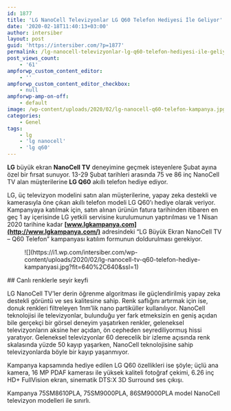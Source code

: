 ```yaml
---
id: 1877
title: 'LG NanoCell Televizyonlar LG Q60 Telefon Hediyesi İle Geliyor'
date: '2020-02-18T11:40:13+03:00'
author: intersiber
layout: post
guid: 'https://intersiber.com/?p=1877'
permalink: /lg-nanocell-televizyonlar-lg-q60-telefon-hediyesi-ile-geliyor/
post_views_count:
    - '61'
ampforwp_custom_content_editor:
    - ''
ampforwp_custom_content_editor_checkbox:
    - null
ampforwp-amp-on-off:
    - default
image: /wp-content/uploads/2020/02/lg-nanocell-q60-telefon-kampanya.jpg
categories:
    - Genel
tags:
    - lg
    - 'lg nanocell'
    - 'lg q60'
---
```


**LG** büyük ekran **NanoCell TV** deneyimine geçmek isteyenlere Şubat ayına özel bir fırsat sunuyor. 13-29 Şubat tarihleri arasında 75 ve 86 inç NanoCell TV alan müşterilerine **LG Q60** akıllı telefon hediye ediyor.

LG, üç televizyon modelini satın alan müşterilerine, yapay zeka destekli ve kamerasıyla öne çıkan akıllı telefon modeli LG Q60’ı hediye olarak veriyor. Kampanyaya katılmak için, satın alınan ürünün fatura tarihinden itibaren en geç 1 ay içerisinde LG yetkili servisine kurulumunun yaptırılması ve 1 Nisan 2020 tarihine kadar **[www.lgkampanya.com](http://www.lgkampanya.com/)** adresindeki “LG Büyük Ekran NanoCell TV – Q60 Telefon” kampanyası katılım formunun doldurulması gerekiyor.

<figure class="wp-block-image size-large">![](https://i1.wp.com/intersiber.com/wp-content/uploads/2020/02/lg-nanocell-tv-q60-telefon-hediye-kampanyasi.jpg?fit=640%2C640&ssl=1)</figure>## Canlı renklerle seyir keyfi

LG NanoCell TV’ler derin öğrenme algoritması ile güçlendirilmiş yapay zeka destekli görüntü ve ses kalitesine sahip. Renk saflığını artırmak için ise, donuk renkleri filtreleyen 1nm’lik nano partiküller kullanılıyor. NanoCell teknolojisi ile televizyonlar, bulunduğu yer fark etmeksizin en geniş açıdan bile gerçekçi bir görsel deneyim yaşatırken renkler, geleneksel televizyonların aksine her açıdan, ön cepheden seyrediliyormuş hissi yaratıyor. Geleneksel televizyonlar 60 derecelik bir izleme açısında renk skalasında yüzde 50 kayıp yaşarken, NanoCell teknolojisine sahip televizyonlarda böyle bir kayıp yaşanmıyor.

Kampanya kapsamında hediye edilen LG Q60 özellikleri ise şöyle; üçlü ana kamera, 16 MP PDAF kamerası ile yüksek kaliteli fotoğraf çekimi, 6.26 inç HD+ FullVision ekran, sinematik DTS:X 3D Surround ses çıkışı.

Kampanya 75SM8610PLA, 75SM9000PLA, 86SM9000PLA model NanoCell televizyon modelleri ile sınırlı.